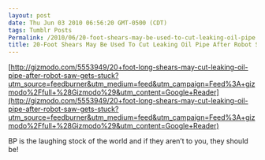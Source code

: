 ```yaml
---
layout: post
date: Thu Jun 03 2010 06:56:20 GMT-0500 (CDT)
tags: Tumblr Posts
Permalink: /2010/06/20-foot-shears-may-be-used-to-cut-leaking-oil-pipe
title: 20-Foot Shears May Be Used To Cut Leaking Oil Pipe After Robot Saw Got Stuck
---
```


[http://gizmodo.com/5553949/20+foot-long-shears-may-cut-leaking-oil-pipe-after-robot-saw-gets-stuck?utm_source=feedburner&utm_medium=feed&utm_campaign=Feed%3A+gizmodo%2Ffull+%28Gizmodo%29&utm_content=Google+Reader](http://gizmodo.com/5553949/20+foot-long-shears-may-cut-leaking-oil-pipe-after-robot-saw-gets-stuck?utm_source=feedburner&utm_medium=feed&utm_campaign=Feed%3A+gizmodo%2Ffull+%28Gizmodo%29&utm_content=Google+Reader)

BP is the laughing stock of the world and if they aren’t to you, they should be!
